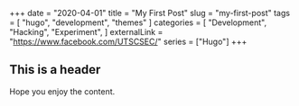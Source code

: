 +++
date = "2020-04-01"
title = "My First Post"
slug = "my-first-post"
tags = [
    "hugo",
    "development",
    "themes"
]
categories = [
    "Development",
    "Hacking",
    "Experiment",
]
externalLink = "https://www.facebook.com/UTSCSEC/"
series = ["Hugo"]
+++

## This is a header

Hope you enjoy the content.